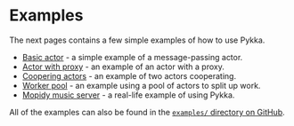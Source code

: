 # Examples

The next pages contains a few simple examples of how to use Pykka.

- [Basic actor](basic.md) - a simple example of a message-passing actor.
- [Actor with proxy](proxy.md) - an example of an actor with a proxy.
- [Coopering actors](cooperation.md) - an example of two actors cooperating.
- [Worker pool](worker-pool.md) - an example using a pool of actors to split up work.
- [Mopidy music server](mopidy.md) - a real-life example of using Pykka.

All of the examples can also be found in the
[`examples/` directory on GitHub](https://github.com/jodal/pykka/tree/main/examples).
